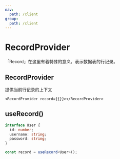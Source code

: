 ```yaml
---
nav:
  path: /client
group:
  path: /client
---
```


# RecordProvider

「Record」在这里有着特殊的意义，表示数据表的行记录。

## RecordProvider

提供当前行记录的上下文

```tsx | pure
<RecordProvider record={{}}></RecordProvider>
```

## useRecord()

```ts
interface User {
  id: number;
  username: string;
  password: string;
}

const record = useRecord<User>();
```
